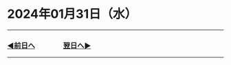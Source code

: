 # 2024年01月31日（水）

---

### [◀️前日へ](https://github.com/yuasys/chatty-journal/blob/main/2024/01/2024-01-30.md)&emsp;&emsp;&emsp;&emsp;[翌日へ▶️](https://github.com/yuasys/chatty-journal/blob/main/2024/02/2024-02-01.md)

---
